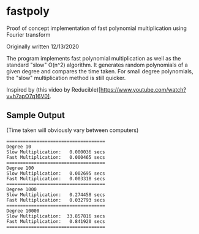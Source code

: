 # fastpoly

Proof of concept implementation of fast polynomial multiplication using Fourier transform

Originally written 12/13/2020

The program implements fast polynomial multiplication as well as the standard "slow" O(n^2) algorithm.
It generates random polynomials of a given degree and compares the time taken.
For small degree polynomials, the "slow" multiplication method is still quicker.

Inspired by (this video by Reducible)[https://www.youtube.com/watch?v=h7apO7q16V0].

## Sample Output

(Time taken will obviously vary between computers)

```
====================================
Degree 10
Slow Multiplication:   0.000036 secs
Fast Multiplication:   0.000465 secs
====================================
Degree 100
Slow Multiplication:   0.002695 secs
Fast Multiplication:   0.003318 secs
====================================
Degree 1000
Slow Multiplication:   0.274458 secs
Fast Multiplication:   0.032793 secs
====================================
Degree 10000
Slow Multiplication:  33.857816 secs
Fast Multiplication:   0.841920 secs
====================================
```
